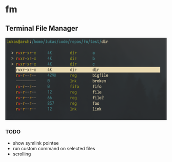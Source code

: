 # fm

## Terminal File Manager

![Screenshot](./assets/screenshot.png)

### TODO

- show symlink pointee
- run custom command on selected files
- scrolling
